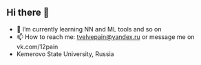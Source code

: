 ## Hi there 👋
- 🌱 I’m currently learning NN and ML tools and so on
- 📫 How to reach me: tvelvepain@yandex.ru or message me on vk.com/12pain
- Kemerovo State University, Russia
<!--
**12PAIN/12PAIN** is a ✨ _special_ ✨ repository because its `README.md` (this file) appears on your GitHub profile.

Here are some ideas to get you started:



- 👯 I’m looking to collaborate on ...
- 🤔 I’m looking for help with ...
- 💬 Ask me about ...

- 😄 Pronouns: ...
- ⚡ Fun fact: ...
-->
